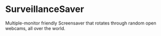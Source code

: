 # SurveillanceSaver
Multiple-monitor friendly Screensaver that rotates through random open webcams, all over the world. 
